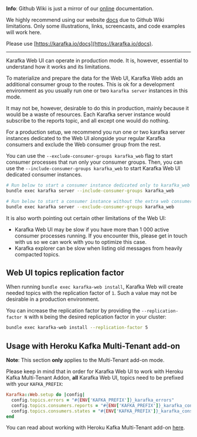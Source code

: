 **Info**: Github Wiki is just a mirror of our [online](https://karafka.io/docs) documentation.

We highly recommend using our website [docs](https://karafka.io/docs) due to Github Wiki limitations. Only some illustrations, links, screencasts, and code examples will work here.

Please use [https://karafka.io/docs](https://karafka.io/docs).

---


Karafka Web UI can operate in production mode. It is, however, essential to understand how it works and its limitations.

To materialize and prepare the data for the Web UI, Karafka Web adds an additional consumer group to the routes. This is ok for a development environment as you usually run one or two `karafka server` instances in this mode.

It may not be, however, desirable to do this in production, mainly because it would be a waste of resources. Each Karafka server instance would subscribe to the reports topic, and all except one would do nothing.

For a production setup, we recommend you run one or two karafka server instances dedicated to the Web UI alongside your regular Karafka consumers and exclude the Web consumer group from the rest.

You can use the `--exclude-consumer-groups karafka_web` flag to start consumer processes that run only your consumer groups. Then, you can use the `--include-consumer-groups karafka_web` to start Karafka Web UI dedicated consumer instances. 

```bash
# Run below to start a consumer instance dedicated only to karafka_web operations
bundle exec karafka server --include-consumer-groups karafka_web

# Run below to start a consumer instance without the extra web consumer group
bundle exec karafka server --exclude-consumer-groups karafka_web
```

It is also worth pointing out certain other limitations of the Web UI:

- Karafka Web UI may be slow if you have more than 1 000 active consumer processes running. If you encounter this, please get in touch with us so we can work with you to optimize this case.
- Karafka explorer can be slow when listing old messages from heavily compacted topics.

## Web UI topics replication factor

When running `bundle exec karafka-web install`, Karafka Web will create needed topics with the replication factor of `1`. Such a value may not be desirable in a production environment.

You can increase the replication factor by providing the `--replication-factor N` with `N` being the desired replication factor in your cluster:

```bash
bundle exec karafka-web install --replication-factor 5
```

## Usage with Heroku Kafka Multi-Tenant add-on

**Note**: This section **only** applies to the Multi-Tenant add-on mode.

Please keep in mind that in order for Karafka Web UI to work with Heroku Kafka Multi-Tenant Addon, **all** Karafka Web UI, topics need to be prefixed with your `KAFKA_PREFIX`:

```ruby
Karafka::Web.setup do |config|
  config.topics.errors = "#{ENV['KAFKA_PREFIX']}_karafka_errors"
  config.topics.consumers.reports = "#{ENV['KAFKA_PREFIX']}_karafka_consumers_reports"
  config.topics.consumers.states = "#{ENV['KAFKA_PREFIX']}_karafka_consumers_states"
end
```

You can read about working with Heroku Kafka Multi-Tenant add-on [here](Deployment#heroku).
